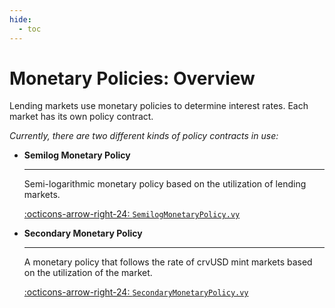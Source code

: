 ```yaml
---
hide:
  - toc
---
```


<h1>Monetary Policies: Overview</h1>

Lending markets use monetary policies to determine interest rates. Each market has its own policy contract.

*Currently, there are two different kinds of policy contracts in use:*

<div class="grid cards" markdown>

-   **Semilog Monetary Policy**

    ---

    Semi-logarithmic monetary policy based on the utilization of lending markets.

    [:octicons-arrow-right-24: `SemilogMonetaryPolicy.vy`](./semilog-mp.md)

-   **Secondary Monetary Policy**

    ---

    A monetary policy that follows the rate of crvUSD mint markets based on the utilization of the market.

    [:octicons-arrow-right-24: `SecondaryMonetaryPolicy.vy`](./secondary-mp.md)

</div>

